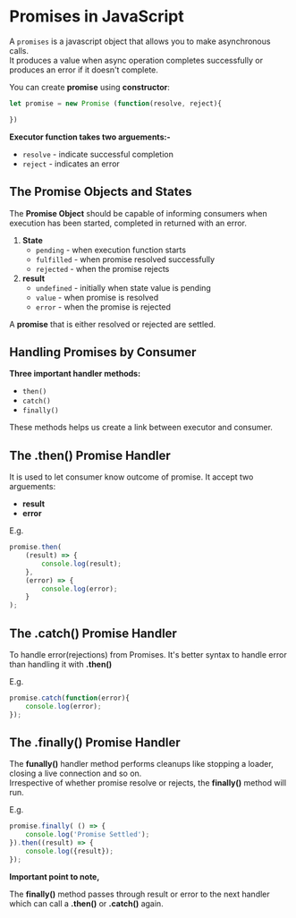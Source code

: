 # Promises in JavaScript

A `promises` is a javascript object that allows you to make asynchronous calls. <br>
It produces a value when async operation completes successfully or produces an error if it doesn't complete. <br>

You can create __promise__ using __constructor__:

```JavaScript
let promise = new Promise (function(resolve, reject){

})
```

__Executor function takes two arguements:-__
* `resolve` - indicate successful completion 
* `reject` - indicates an error

## The Promise Objects and States

The __Promise Object__ should be capable of informing consumers when execution has been started, completed in returned with an error.

1. __State__ 
   * `pending` - when execution function starts
   * `fulfilled` - when promise resolved successfully
   * `rejected` - when the promise rejects
2. __result__ 
   * `undefined` - initially when state value is pending
   * `value` - when promise is resolved
   * `error` - when the promise is rejected

A __promise__ that is either resolved or rejected are settled.

## Handling Promises by Consumer

__Three important handler methods:__ 
* `then()`
* `catch()`
* `finally()`

These methods helps us create a link between executor and consumer.

## The .then() Promise Handler

It is used to let consumer know outcome of promise. It accept two arguements:
* __result__
* __error__ <br>

E.g.

```JavaScript
promise.then(
    (result) => {
        console.log(result);
    },
    (error) => {
        console.log(error);
    }
);
```

## The .catch() Promise Handler

To handle error(rejections) from Promises. 
It's better syntax to handle error than handling it with __.then()__ <br>

E.g.

```JavaScript
promise.catch(function(error){
    console.log(error);
});
```

## The .finally() Promise Handler

The __funally()__ handler method performs cleanups like stopping a loader, closing a live connection and so on. <br>
Irrespective of whether promise resolve or rejects, the __finally()__ method will run. <br>

E.g.

```JavaScript
promise.finally( () => {
    console.log('Promise Settled');
}).then((result) => {
    console.log({result});
});
```

__Important point to note,__

The __finally()__ method passes through result or error to the next handler which can call a __.then()__ or __.catch()__ again.



